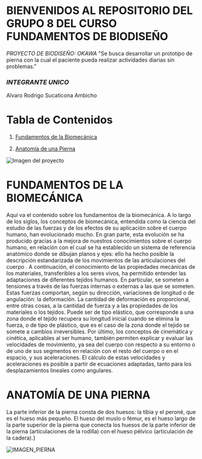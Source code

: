 # **BIENVENIDOS AL REPOSITORIO DEL GRUPO 8  DEL CURSO FUNDAMENTOS DE BIODISEÑO**
*PROYECTO DE BIODISEÑO: OKAWA*
"Se busca desarrollar un prototipo de pierna con la cual el paciente pueda realizar actividades diarias sin problemas."
### *INTEGRANTE UNICO*


Alvaro Rodrigo Sucaticona Ambicho


# Tabla de Contenidos
1. [Fundamentos de la Biomecánica](#fundamentos-de-la-biomecanica)


2. [Anatomía de una Pierna](#anatomia-de-una-pierna)


![Imagen del proyecto](https://i.pinimg.com/736x/7f/71/b2/7f71b29ebb68888adf159cc8583f4b9a.jpg)

# FUNDAMENTOS DE LA BIOMECÁNICA


Aquí va el contenido sobre los fundamentos de la biomecánica.
A lo largo de los siglos, los conceptos de biomecánica, entendida como la ciencia del estudio de las fuerzas y de los efectos de su aplicación sobre el cuerpo humano, han evolucionado mucho. En gran parte, esta evolución se ha producido gracias a la mejora de nuestros conocimientos sobre el cuerpo humano, en relación con el cual se ha establecido un sistema de referencia anatómico donde se dibujan planos y ejes: ello ha hecho posible la descripción estandarizada de los movimientos de las articulaciones del cuerpo . A continuación, el conocimiento de las propiedades mecánicas de los materiales, transferibles a los seres vivos, ha permitido entender las adaptaciones de diferentes tejidos humanos. En particular, se someten a tensiones a través de las fuerzas internas o externas a las que se someten. Estas fuerzas comportan, según su dirección, variaciones de longitud o de angulación: la deformación. La cantidad de deformación es proporcional, entre otras cosas, a la cantidad de fuerza y a las propiedades de los materiales o los tejidos. Puede ser de tipo elástico, que corresponde a una zona donde el tejido recupera su longitud inicial cuando se elimina la fuerza, o de tipo de plástico, que es el caso de la zona donde el tejido se somete a cambios irreversibles. Por último, los conceptos de cinemática y cinética, aplicables al ser humano, también permiten explicar y evaluar las velocidades de movimiento, ya sea del cuerpo con respecto a su entorno o de uno de sus segmentos en relación con el resto del cuerpo o en el espacio, y sus aceleraciones. El cálculo de estas velocidades y aceleraciones es posible a partir de ecuaciones adaptadas, tanto para los desplazamientos lineales como angulares.
# ANATOMÍA DE UNA PIERNA


La parte inferior de la pierna consta de dos huesos: la tibia y el peroné, que es el hueso más pequeño. El hueso del muslo o fémur, es el hueso largo de la parte superior de la pierna que conecta los huesos de la parte inferior de la pierna (articulaciones de la rodilla) con el hueso pélvico (articulación de la cadera).}

![IMAGEN_PIERNA](https://medlineplus.gov/spanish/ency/images/ency/fullsize/8844.jpg)
